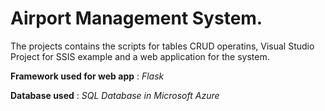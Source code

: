 # Airport Management System.

The projects contains the scripts for tables CRUD operatins, Visual Studio Project for SSIS example and a web application for the system.

**Framework used for web app** : *Flask*

**Database used** : *SQL Database in Microsoft Azure*